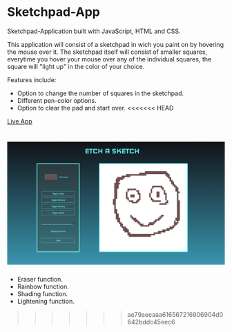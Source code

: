 # Sketchpad-App
Sketchpad-Application built with JavaScript, HTML and CSS.

This application will consist of a sketchpad in wich you paint on by hovering the mouse over it. 
The sketchpad itself will consist of smaller squares, everytime you hover your mouse over any
of the individual squares, the square will "light up" in the color of your choice.

Features include: 
- Option to change the number of squares in the sketchpad.
- Different pen-color options.
- Option to clear the pad and start over.
<<<<<<< HEAD

[Live App](https://hampusbosson.github.io/Sketchpad-App/)

![alt text](image.png)
=======
- Eraser function.
- Rainbow function.
- Shading function.
- Lightening function.
>>>>>>> ae79aeeaaa616567216906904d0642bddc45eec6
